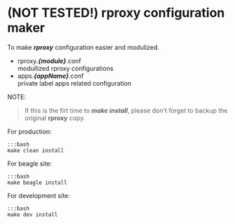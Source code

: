 (NOT TESTED!) rproxy configuration maker
================================

To make ***rproxy*** configuration easier and modulized.

*   rproxy.***{module}***.conf  
    modullized rproxy configurations
*   apps.***{appName}***.conf  
    private label apps related configuration

NOTE:

> If this is the firt time to ***make install***,
> please don't forget to backup the original **rproxy** copy.

For production:

    :::bash
    make clean install

For beagle site:

    :::bash
    make beagle install

For development site:

    :::bash
    make dev install

